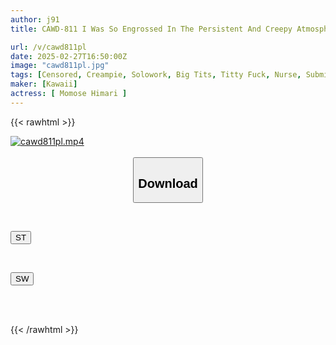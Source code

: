 ```yaml
---
author: j91
title: CAWD-811 I Was So Engrossed In The Persistent And Creepy Atmosphere That I Gave Her A Titjob... A Submissive Big-breasted Nurse Who Was Blackmailed With Nude Pictures And Had Her Tits And Pussy Used As A Masturbator - Momose Himari

url: /v/cawd811pl
date: 2025-02-27T16:50:00Z
image: "cawd811pl.jpg"
tags: [Censored, Creampie, Solowork, Big Tits, Titty Fuck, Nurse, Submissive Woman	]
maker: [Kawaii]
actress: [ Momose Himari ]
---
```



{{< rawhtml >}}

<div class="video" data-videoid="02a6MvDyjJhb7Ky">
    <a href="javascript:;">
        <img src="/v/cawd811pl/cawd811pl.jpg" width="WIDTH" height="HEIGHT" alt="cawd811pl.mp4" loading="lazy">
    </a>
</div>

<script type="text/javascript" src="https://j91.asia/asset/on-demand-st.js"></script>

<br>
  <link rel="stylesheet" href="https://j91.asia/asset/bs5.css">
  
  <center>
  <button class="btn btn-primary" type="button" data-bs-toggle="collapse" data-bs-target=".multi-collapse" aria-expanded="false" aria-controls="multiCollapseExample1 multiCollapseExample2"><h2>Download</h2></button></center>
</p>
<div class="row">
  <div class="col">
    <div class="collapse multi-collapse" id="multiCollapseExample1">
      <div class="card card-body">
	      	      <br>
<div class="buttons">  
<p><a href="/v/cawd811pl/st.html" target="_blank"><button class="btn-hover color-3"><i class="fa fa-download"></i> ST</button></a></p></div>
    </div>
  </div>
</div>
  <div class="col">
    <div class="collapse multi-collapse" id="multiCollapseExample2">
      <div class="card card-body">
	      <br>
<div class="buttons">
<p><a href="/v/cawd811pl/sw.html" target="_blank"><button class="btn-hover color-2"><i class="fa fa-download"></i> SW</button></a></p></div>
<br><br>
      </div>
    </div>
  </div>
</div>

{{< /rawhtml >}}